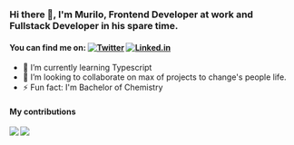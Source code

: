 ### Hi there 👋, I'm Murilo, Frontend Developer at work and Fullstack Developer in his spare time.

#### You can find me on: [![Twitter][1.1]][1] [![Linked.in][1.2]][2]

<!-- Icons -->
[1.1]: https://img.icons8.com/color/30/000000/twitter.png (Twitter icon)
[1.2]: https://img.icons8.com/color/30/000000/linkedin.png (Linkedin icon)

<!-- Social media accounts -->
[1]: https://twitter.com/AnonMD_
[2]: https://linkedin.com/in/omurilo

- 🌱 I’m currently learning Typescript
- 👯 I’m looking to collaborate on max of projects to change's people life.
- ⚡ Fun fact: I'm Bachelor of Chemistry

#### My contributions
<a href="https://github.com/omurilo/github-readme-stats">
  <img align="left" src="https://github-readme-stats.vercel.app/api?username=omurilo&count_private=true&show_icons=true&theme=dracula" />
</a>
<a href="https://github.com/omurilo/github-readme-stats">
  <img align="left" src="https://github-readme-stats.vercel.app/api/top-langs/?username=omurilo&theme=dracula" />
</a>

<!--
**omurilo/omurilo** is a ✨ _special_ ✨ repository because its `README.md` (this file) appears on your GitHub profile.

Here are some ideas to get you started:

- 🔭 I’m currently working on ...
- 🌱 I’m currently learning ...
- 👯 I’m looking to collaborate on ...
- 🤔 I’m looking for help with ...
- 💬 Ask me about ...
- 📫 How to reach me: ...
- 😄 Pronouns: ...
- ⚡ Fun fact: ...
-->
